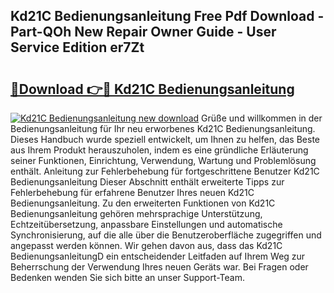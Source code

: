 ## Kd21C Bedienungsanleitung Free Pdf Download - Part-QOh New Repair Owner Guide - User Service Edition er7Zt

# <h2><a href="http://df4wrt.blite.top/?on=Kd21C+Bedienungsanleitung">🔗Download 👉🔴 Kd21C Bedienungsanleitung</a></h2>

[![Kd21C Bedienungsanleitung new download](https://i.imgur.com/lujVjoI.png)](http://df4wrt.blite.top/?on=Kd21C+Bedienungsanleitung)
Grüße und willkommen in der Bedienungsanleitung für Ihr neu erworbenes Kd21C Bedienungsanleitung. Dieses Handbuch wurde speziell entwickelt, um Ihnen zu helfen, das Beste aus Ihrem Produkt herauszuholen, indem es eine gründliche Erläuterung seiner Funktionen, Einrichtung, Verwendung, Wartung und Problemlösung enthält. Anleitung zur Fehlerbehebung für fortgeschrittene Benutzer Kd21C Bedienungsanleitung Dieser Abschnitt enthält erweiterte Tipps zur Fehlerbehebung für erfahrene Benutzer Ihres neuen Kd21C Bedienungsanleitung. Zu den erweiterten Funktionen von Kd21C Bedienungsanleitung gehören mehrsprachige Unterstützung, Echtzeitübersetzung, anpassbare Einstellungen und automatische Synchronisierung, auf die alle über die Benutzeroberfläche zugegriffen und angepasst werden können. Wir gehen davon aus, dass das Kd21C BedienungsanleitungD ein entscheidender Leitfaden auf Ihrem Weg zur Beherrschung der Verwendung Ihres neuen Geräts war. Bei Fragen oder Bedenken wenden Sie sich bitte an unser Support-Team.
